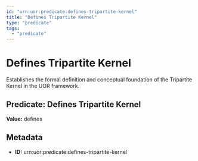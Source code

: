 ```yaml
---
id: "urn:uor:predicate:defines-tripartite-kernel"
title: "Defines Tripartite Kernel"
type: "predicate"
tags:
  - "predicate"
---
```


# Defines Tripartite Kernel

Establishes the formal definition and conceptual foundation of the Tripartite Kernel in the UOR framework.

## Predicate: Defines Tripartite Kernel

**Value:** defines

## Metadata

- **ID:** urn:uor:predicate:defines-tripartite-kernel
